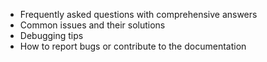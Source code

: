 - Frequently asked questions with comprehensive answers
- Common issues and their solutions
- Debugging tips
- How to report bugs or contribute to the documentation